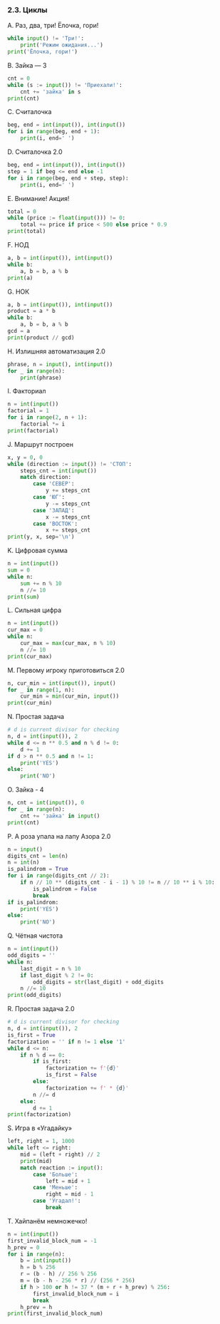### 2.3. Циклы

A. Раз, два, три! Ёлочка, гори!
```python
while input() != 'Три!':
    print('Режим ожидания...')
print('Ёлочка, гори!')  
```

B. Зайка — 3
```python
cnt = 0
while (s := input()) != 'Приехали!':
    cnt += 'зайка' in s
print(cnt)
```

C. Считалочка
```python
beg, end = int(input()), int(input())
for i in range(beg, end + 1):
    print(i, end=' ')
```

D. Считалочка 2.0
```python
beg, end = int(input()), int(input())
step = 1 if beg <= end else -1
for i in range(beg, end + step, step):
    print(i, end=' ')
```

E. Внимание! Акция!
```python
total = 0
while (price := float(input())) != 0:
    total += price if price < 500 else price * 0.9
print(total)
```

F. НОД
```python
a, b = int(input()), int(input())
while b:
    a, b = b, a % b
print(a)
```

G. НОК
```python
a, b = int(input()), int(input())
product = a * b
while b:
    a, b = b, a % b
gcd = a
print(product // gcd)
```

H. Излишняя автоматизация 2.0
```python
phrase, n = input(), int(input())
for _ in range(n):
    print(phrase)
```

I. Факториал
```python
n = int(input())
factorial = 1
for i in range(2, n + 1):
    factorial *= i
print(factorial)
```

J. Маршрут построен
```python
x, y = 0, 0
while (direction := input()) != 'СТОП':
    steps_cnt = int(input())
    match direction:
        case 'СЕВЕР':
            y += steps_cnt
        case 'ЮГ':
            y -= steps_cnt
        case 'ЗАПАД':
            x -= steps_cnt
        case 'ВОСТОК':
            x += steps_cnt
print(y, x, sep='\n')
```

K. Цифровая сумма
```python
n = int(input())
sum = 0
while n:
    sum += n % 10
    n //= 10
print(sum)
```

L. Сильная цифра
```python
n = int(input())
cur_max = 0
while n:
    cur_max = max(cur_max, n % 10)
    n //= 10
print(cur_max)
```

M. Первому игроку приготовиться 2.0
```python
n, cur_min = int(input()), input()
for _ in range(1, n):
    cur_min = min(cur_min, input())
print(cur_min)
```

N. Простая задача
```python
# d is current divisor for checking
n, d = int(input()), 2
while d <= n ** 0.5 and n % d != 0:
    d += 1
if d > n ** 0.5 and n != 1:
    print('YES')
else:
    print('NO')
```

O. Зайка - 4
```python
n, cnt = int(input()), 0
for _ in range(n):
    cnt += 'зайка' in input()
print(cnt)
```

P. А роза упала на лапу Азора 2.0
```python
n = input()
digits_cnt = len(n)
n = int(n)
is_palindrom = True
for i in range(digits_cnt // 2):
    if n // 10 ** (digits_cnt - i - 1) % 10 != n // 10 ** i % 10:
        is_palindrom = False
        break
if is_palindrom:
    print('YES')
else:
    print('NO')
```

Q. Чётная чистота
```python
n = int(input())
odd_digits = ''
while n:
    last_digit = n % 10
    if last_digit % 2 != 0:
        odd_digits = str(last_digit) + odd_digits
    n //= 10
print(odd_digits)
```

R. Простая задача 2.0
```python
# d is current divisor for checking
n, d = int(input()), 2
is_first = True
factorization = '' if n != 1 else '1'
while d <= n:
    if n % d == 0:
        if is_first:
            factorization += f'{d}'
            is_first = False
        else:
            factorization += f' * {d}'
        n //= d
    else:
        d += 1
print(factorization)
```

S. Игра в «Угадайку»
```python
left, right = 1, 1000
while left <= right:
    mid = (left + right) // 2
    print(mid)
    match reaction := input():
        case 'Больше':
            left = mid + 1
        case 'Меньше':
            right = mid - 1
        case 'Угадал!':
            break
```

T. Хайпанём немножечко!
```python
n = int(input())
first_invalid_block_num = -1
h_prev = 0
for i in range(n):
    b = int(input())
    h = b % 256
    r = (b - h) // 256 % 256
    m = (b - h - 256 * r) // (256 * 256)
    if h > 100 or h != 37 * (m + r + h_prev) % 256:
        first_invalid_block_num = i
        break
    h_prev = h
print(first_invalid_block_num)
```